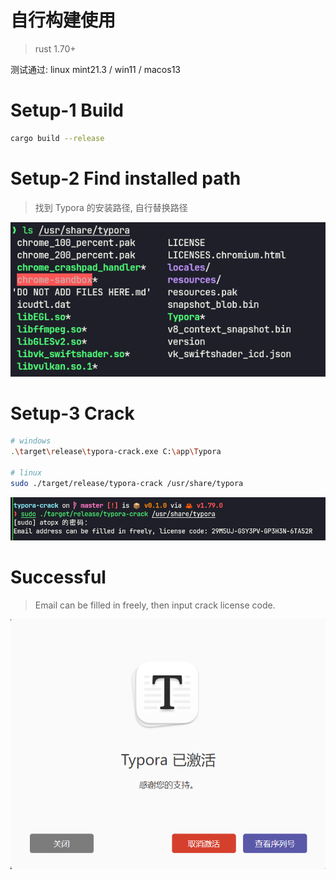 
# 自行构建使用

> rust 1.70+

测试通过: linux mint21.3 / win11 / macos13


# Setup-1 Build

```sh
cargo build --release
``` 

# Setup-2 Find installed path

> 找到 Typora 的安装路径, 自行替换路径

![alt text](./img/installpath.png)


# Setup-3 Crack

```sh
# windows
.\target\release\typora-crack.exe C:\app\Typora

# linux
sudo ./target/release/typora-crack /usr/share/typora
```

![](./img/register.png)

# Successful
> Email can be filled in freely, then input crack license code.

![OK](./img/success.png)



